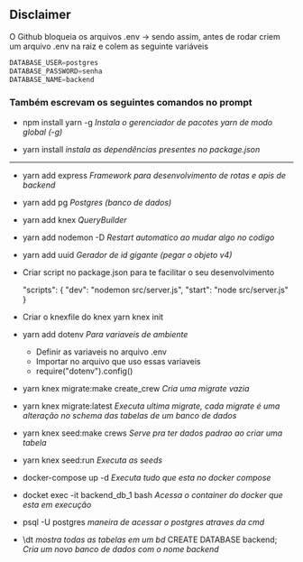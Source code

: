 
## Disclaimer 


O Github bloqueia os arquivos .env -> sendo assim, antes de rodar criem um arquivo .env na raiz e colem as seguinte variáveis 

~~~javascript
DATABASE_USER=postgres
DATABASE_PASSWORD=senha
DATABASE_NAME=backend
~~~

### Também escrevam os seguintes comandos no prompt

- npm install yarn -g  _Instala o gerenciador de pacotes yarn de modo global (-g)_

- yarn install _instala as dependências presentes no package.json_

***

- yarn add express   _Framework para desenvolvimento de rotas e apis de backend_

- yarn add pg  _Postgres (banco de dados)_

- yarn add knex _QueryBuilder_

- yarn add nodemon -D   _Restart automatico ao mudar algo no codigo_

- yarn add uuid  _Gerador de id gigante (pegar o objeto v4)_

- Criar script no package.json para te facilitar o seu desenvolvimento

  "scripts": {
    "dev": "nodemon src/server.js", 
    "start": "node src/server.js"
  }

- Criar o knexfile do knex 
    yarn knex init

- yarn add dotenv _Para variaveis de ambiente_
    - Definir as variaveis no arquivo .env
    - Importar no arquivo que uso essas variaveis
    - require("dotenv").config()

- yarn knex migrate:make create_crew _Cria uma migrate vazia_

- yarn knex migrate:latest _Executa ultima migrate, cada migrate é uma alteração no schema das tabelas de um banco de dados_

- yarn knex seed:make crews  _Serve pra ter dados padrao ao criar uma tabela_

- yarn knex seed:run  _Executa as seeds_

- docker-compose up -d _Executa tudo que esta no docker compose_ 

- docket  exec -it backend_db_1 bash _Acessa o container do docker que esta em execução_

- psql -U postgres _maneira de acessar o postgres atraves da cmd_

- \dt  _mostra todas as tabelas em um bd_
CREATE DATABASE backend; _Cria um novo banco de dados com o nome backend_
